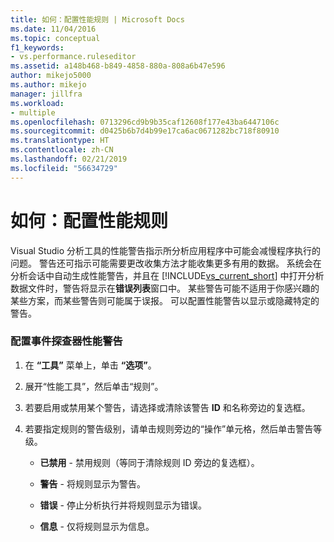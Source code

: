 ```yaml
---
title: 如何：配置性能规则 | Microsoft Docs
ms.date: 11/04/2016
ms.topic: conceptual
f1_keywords:
- vs.performance.ruleseditor
ms.assetid: a148b468-b849-4858-880a-808a6b47e596
author: mikejo5000
ms.author: mikejo
manager: jillfra
ms.workload:
- multiple
ms.openlocfilehash: 0713296cd9b9b35caf12608f177e43ba6447106c
ms.sourcegitcommit: d0425b6b7d4b99e17ca6ac0671282bc718f80910
ms.translationtype: HT
ms.contentlocale: zh-CN
ms.lasthandoff: 02/21/2019
ms.locfileid: "56634729"
---
```

# <a name="how-to-configure-performance-rules"></a>如何：配置性能规则
Visual Studio 分析工具的性能警告指示所分析应用程序中可能会减慢程序执行的问题。 警告还可指示可能需要更改收集方法才能收集更多有用的数据。 系统会在分析会话中自动生成性能警告，并且在 [!INCLUDE[vs_current_short](../code-quality/includes/vs_current_short_md.md)] 中打开分析数据文件时，警告将显示在**错误列表**窗口中。 某些警告可能不适用于你感兴趣的某些方案，而某些警告则可能属于误报。 可以配置性能警告以显示或隐藏特定的警告。

### <a name="to-configure-profiler-performance-warnings"></a>配置事件探查器性能警告

1.  在 **“工具”** 菜单上，单击 **“选项”**。

2.  展开“性能工具”，然后单击“规则”。

3.  若要启用或禁用某个警告，请选择或清除该警告 **ID** 和名称旁边的复选框。

4.  若要指定规则的警告级别，请单击规则旁边的“操作”单元格，然后单击警告等级。

    -   **已禁用** - 禁用规则（等同于清除规则 ID 旁边的复选框）。

    -   **警告** - 将规则显示为警告。

    -   **错误** - 停止分析执行并将规则显示为错误。

    -   **信息** - 仅将规则显示为信息。